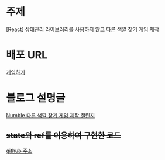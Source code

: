 # 주제

[React] 상태관리 라이브러리를 사용하지 않고 다른 색깔 찾기 게임 제작

# 배포 URL

[게임하기](https://pshdev1030.github.io/numbleChallenge/)

# 블로그 설명글

[Numble 다른 색깔 찾기 게임 제작 챌린지](https://pshdev1030.github.io/2022/02/14/Numble-다른-색깔-찾기-게임-제작-챌린지/)

## ~~state와 ref를 이용하여 구현한 코드~~

~~[github 주소](https://github.com/pshdev1030/numble)~~
